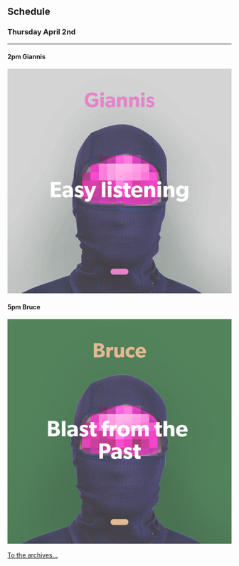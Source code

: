 ## Schedule

### Thursday April 2nd

---
#### 2pm Giannis
![alt-text](assets/owner/images/20200402-2pm.jpeg)

#### 5pm Bruce
![alt-text](assets/owner/images/20200402-5pm.jpeg)


[To the archives...](archive.html)
